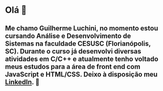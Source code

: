 <h1> Olá 👋 </h1>
<h2> Me chamo Guilherme Luchini, no momento estou cursando Análise e Desenvolvimento de Sistemas na faculdade CESUSC (Florianópolis, SC). Durante o curso já desenvolvi diversas atividades em C/C++ e atualmente tenho voltado meus estudos para a área de front end com JavaScript e HTML/CSS. Deixo à disposição meu <a href="https://www.linkedin.com/in/guilherme-luchini-7b0aa1262/">LinkedIn</a>. 🤠
